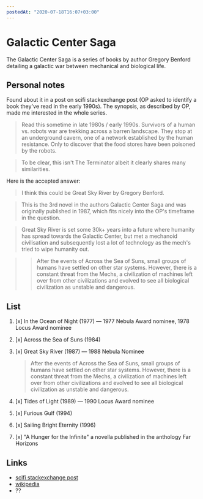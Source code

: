 ```yaml
---
postedAt: "2020-07-18T16:07+03:00"
---
```


# Galactic Center Saga

The Galactic Center Saga is a series of books by author Gregory Benford detailing a galactic war between mechanical and biological life.

## Personal notes

Found about it in a post on scifi stackexchange post (OP asked to identify a book they've read in the early 1990s). The synopsis, as described by OP, made me interested in the whole series.

> Read this sometime in late 1980s / early 1990s. Survivors of a human vs. robots war are trekking across a barren landscape. They stop at an underground cavern, one of a network established by the human resistance. Only to discover that the food stores have been poisoned by the robots.

> To be clear, this isn't The Terminator albeit it clearly shares many similarities.

Here is the accepted answer:

> I think this could be Great Sky River by Gregory Benford.

> This is the 3rd novel in the authors Galactic Center Saga and was originally published in 1987, which fits nicely into the OP's timeframe in the question.

> Great Sky River is set some 30k+ years into a future where humanity has spread towards the Galactic Center, but met a mechanoid civilisation and subsequently lost a lot of technology as the mech's tried to wipe humanity out.

> > After the events of Across the Sea of Suns, small groups of humans have settled on other star systems. However, there is a constant threat from the Mechs, a civilization of machines left over from other civilizations and evolved to see all biological civilization as unstable and dangerous.

## List
1. [x] In the Ocean of Night (1977) — 1977 Nebula Award nominee, 1978 Locus Award nominee
2. [x] Across the Sea of Suns (1984)
3. [x] Great Sky River (1987) — 1988 Nebula Nominee
    > After the events of Across the Sea of Suns, small groups of humans have settled on other star systems. However, there is a constant threat from the Mechs, a civilization of machines left over from other civilizations and evolved to see all biological civilization as unstable and dangerous.

4. [x] Tides of Light (1989) — 1990 Locus Award nominee
5. [x] Furious Gulf (1994)
6. [x] Sailing Bright Eternity (1996)
7. [x] "A Hunger for the Infinite" a novella published in the anthology Far Horizons

## Links

- [scifi stackexchange post](https://scifi.stackexchange.com/questions/234611/science-fiction-book-about-human-survivors-of-war-with-robots-poisoned-food-sup)
- [wikipedia](https://en.wikipedia.org/wiki/Galactic_Center_Saga)
- ??